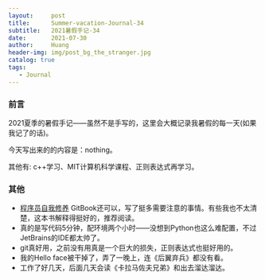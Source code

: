 ```yaml
---
layout:     post
title:      Summer-vacation-Journal-34
subtitle:   2021暑假手记-34
date:       2021-07-30
author:     Huang
header-img: img/post_bg_the_stranger.jpg
catalog: true
tags:
   - Journal
---
```


### 前言

2021夏季的暑假手记——虽然不是手写的，这里会大概记录我暑假的每一天(如果我记了的话)。

今天写出来的的内容是：nothing。

其他有: c++学习、MIT计算机科学课程、正则表达式再学习。

### 其他

* [程序员自我修养](https://leohxj.gitbooks.io/a-programmer-prepares/content/programmer-basic/index.html) GitBook还可以，写了挺多需要注意的事情。有些我也不太清楚，这本书解释得挺好的，推荐阅读。
* 真的是写代码5分钟，配环境两个小时——没想到Python也这么难配置，不过JetBrains的IDE都太帅了。
* git真好用，之前没有用真是一个巨大的损失，正则表达式也挺好用的。
* 我的Hello face被干掉了，弄了一晚上，连《后翼弃兵》都没有看。
* 工作了好几天，后面几天会读《卡拉马佐夫兄弟》和出去溜达溜达。
